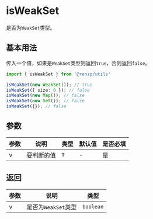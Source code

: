 # isWeakSet

是否为`WeakSet`类型。

## 基本用法

传入一个值，如果是`WeakSet`类型则返回`true`，否则返回`false`。

```ts
import { isWeakSet } from '@renzp/utils'

isWeakSet(new WeakSet()); // true
isWeakSet({ size: 0 }); // false
isWeakSet(new Map()); // false
isWeakSet(new Set()); // false
isWeakSet({}); // false
```

## 参数

| 参数 | 说明       | 类型 | 默认值 | 是否必填 |
| ---- | ---------- | ---- | ------ | -------- |
| v    | 要判断的值 | `T`  | -      | 是       |

## 返回

| 参数 | 说明                | 类型      |
| ---- | ------------------- | --------- |
| v    | 是否为`WeakSet`类型 | `boolean` |
